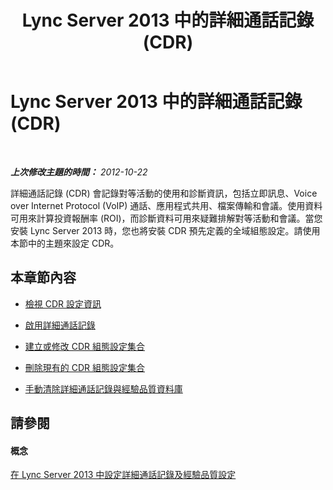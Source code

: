 ﻿---
title: Lync Server 2013 中的詳細通話記錄 (CDR)
TOCTitle: Lync Server 2013 中的詳細通話記錄 (CDR)
ms:assetid: 67726075-c77c-4191-a64f-a1cf5c7bcbb2
ms:mtpsurl: https://technet.microsoft.com/zh-tw/library/JJ688079(v=OCS.15)
ms:contentKeyID: 49890098
ms.date: 08/10/2015
mtps_version: v=OCS.15
ms.translationtype: HT
---

# Lync Server 2013 中的詳細通話記錄 (CDR)

 

_**上次修改主題的時間：** 2012-10-22_

詳細通話記錄 (CDR) 會記錄對等活動的使用和診斷資訊，包括立即訊息、Voice over Internet Protocol (VoIP) 通話、應用程式共用、檔案傳輸和會議。使用資料可用來計算投資報酬率 (ROI)，而診斷資料可用來疑難排解對等活動和會議。當您安裝 Lync Server 2013 時，您也將安裝 CDR 預先定義的全域組態設定。請使用本節中的主題來設定 CDR。

## 本章節內容

  - [檢視 CDR 設定資訊](lync-server-2013-view-cdr-configuration-information.md)

  - [啟用詳細通話記錄](lync-server-2013-enable-call-detail-recording.md)

  - [建立或修改 CDR 組態設定集合](lync-server-2013-create-or-modify-a-collection-of-cdr-configuration-settings.md)

  - [刪除現有的 CDR 組態設定集合](lync-server-2013-delete-an-existing-collection-of-cdr-configuration-settings.md)

  - [手動清除詳細通話記錄與經驗品質資料庫](lync-server-2013-manually-purging-the-call-detail-recording-and-quality-of-experience-databases.md)

## 請參閱

#### 概念

[在 Lync Server 2013 中設定詳細通話記錄及經驗品質設定](lync-server-2013-configuring-call-detail-recording-and-quality-of-experience-settings.md)

